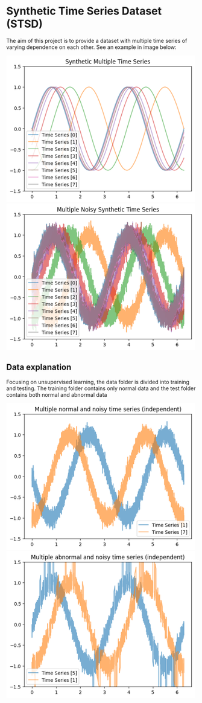 # Synthetic Time Series Dataset (STSD)

The aim of this project is to provide a dataset with multiple time series of varying dependence on each other. See an example in image below:

<img src="https://github.com/CristoferSilva/SyntheticTimeSeriesDataset/blob/main/img/multipleTimeSerie.png" width="500">
<img src="https://github.com/CristoferSilva/SyntheticTimeSeriesDataset/blob/main/img/multipleNoisyTimeSerie.png" width="500">



## Data explanation

Focusing on unsupervised learning, the data folder is divided into training and testing. The training folder contains only normal data and the test folder contains both normal and abnormal data 

<img src="https://github.com/CristoferSilva/SyntheticTimeSeriesDataset/blob/main/img/mnts.png" width="500">
<img src="https://github.com/CristoferSilva/SyntheticTimeSeriesDataset/blob/main/img/mantss.png" width="500">



